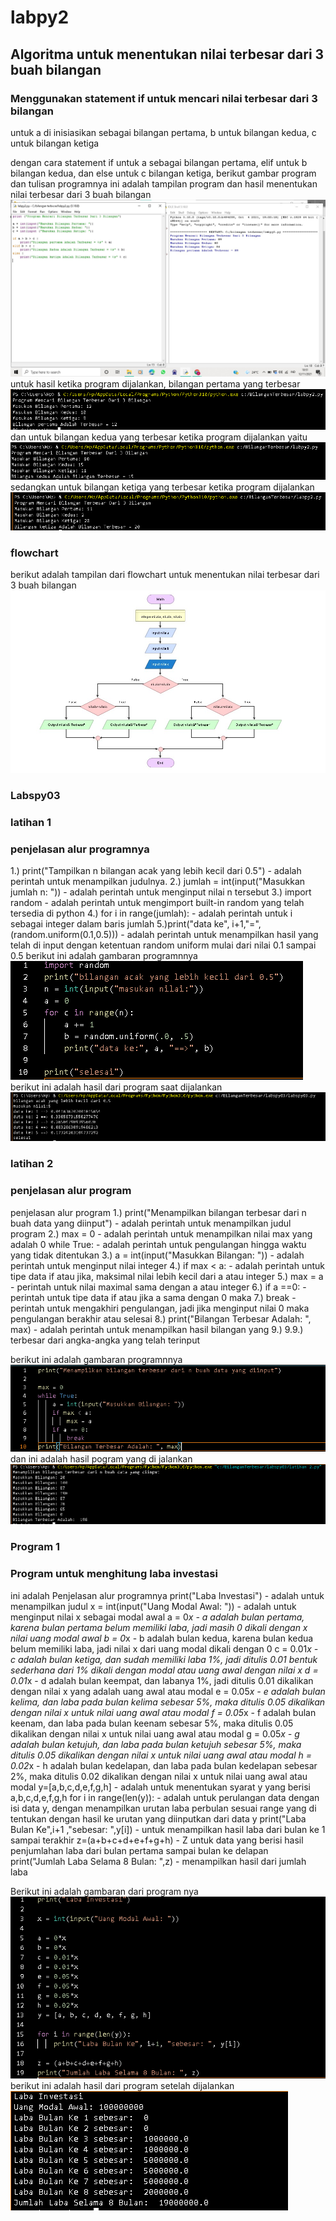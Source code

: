 # labpy2
## Algoritma untuk menentukan nilai terbesar dari 3 buah bilangan 
### Menggunakan statement if untuk mencari nilai terbesar dari 3 bilangan
untuk a di inisiasikan sebagai bilangan pertama, b untuk bilangan kedua, c untuk bilangan ketiga

dengan cara statement if untuk a sebagai bilangan pertama, elif untuk b bilangan kedua, dan else untuk c bilangan ketiga, berikut gambar program dan tulisan programnya
ini adalah tampilan program dan hasil menentukan nilai terbesar dari 3 buah bilangan 
![gambar1](ss/ss1.jpg)
untuk hasil ketika program dijalankan, bilangan pertama yang terbesar
![gambar2](ss/bil1.PNG)
dan untuk bilangan kedua yang terbesar ketika program dijalankan yaitu
![gambar3](ss/bil2.PNG)
sedangkan untuk bilangan ketiga yang terbesar ketika program dijalankan
![gambar4](ss/bil3.PNG)
### flowchart 
 berikut adalah tampilan dari flowchart untuk menentukan nilai terbesar dari 3 buah bilangan
![gambar5](ss/ss.2.jpg)

### Labspy03
### latihan 1
### penjelasan alur programnya
1.) print("Tampilkan n bilangan acak yang lebih kecil dari 0.5") - adalah perintah untuk menampilkan judulnya.
2.) jumlah = int(input("Masukkan jumlah n: ")) - adalah perintah untuk menginput nilai n tersebut
3.) import random - adalah perintah untuk mengimport built-in random yang telah tersedia di python
4.) for i in range(jumlah): - adalah perintah untuk i sebagai integer dalam baris jumlah
5.)print("data ke", i+1,"=",(random.uniform(0.1,0.5))) - adalah perintah untuk menampilkan hasil yang telah di input dengan ketentuan random uniform mulai dari nilai 0.1 sampai 0.5
 berikut ini adalah gambaran programnnya
 ![gambar6](ss/ss.1.PNG)
 berikut ini adalah hasil dari program saat dijalankan
 ![gambar7](ss/ss.3.PNG)

 ### latihan 2
 ### penjelasan alur program
 penjelasan alur program
1.) print("Menampilkan bilangan terbesar dari n buah data yang diinput") - adalah perintah untuk menampilkan judul program
2.) max = 0 - adalah perintah untuk menampilkan nilai max yang adalah 0
while True: - adalah perintah untuk pengulangan hingga waktu yang tidak ditentukan
3.) a = int(input("Masukkan Bilangan: ")) - adalah perintah untuk menginput nilai integer
4.) if max < a: - adalah perintah untuk tipe data if atau jika, maksimal nilai lebih kecil dari a atau integer
5.) max = a - perintah untuk nilai maximal sama dengan a atau integer
6.) if a ==0: - perintah untuk tipe data if atau jika a sama dengan 0 maka
7.) break - perintah untuk mengakhiri pengulangan, jadi jika menginput nilai 0 maka pengulangan berakhir atau selesai
8.) print("Bilangan Terbesar Adalah: ", max) - adalah perintah untuk menampilkan hasil bilangan yang 9.) 9.9.) terbesar dari angka-angka yang telah terinput

berikut ini adalah gambaran programnnya
![gambar8](ss/ss4.PNG)
dan ini adalah hasil pogram yang di jalankan 
![gambar9](ss/ss5.PNG)

### Program 1
### Program untuk menghitung laba investasi
ini adalah Penjelasan alur programnya
print("Laba Investasi") - adalah untuk menampilkan judul
x = int(input("Uang Modal Awal: ")) - adalah untuk menginput nilai x sebagai modal awal
a = 0*x - a adalah bulan pertama, karena bulan pertama belum memiliki laba, jadi masih 0 dikali dengan x nilai uang modal awal
b = 0*x - b adalah bulan kedua, karena bulan kedua belum memiliki laba, jadi nilai x dari uang modal dikali dengan 0
c = 0.01*x - c adalah bulan ketiga, dan sudah memiliki laba 1%, jadi ditulis 0.01 bentuk sederhana dari 1% dikali dengan modal atau uang awal dengan nilai x
d = 0.01*x - d adalah bulan keempat, dan labanya 1%, jadi ditulis 0.01 dikalikan dengan nilai x yang adalah uang awal atau modal
e = 0.05*x - e adalah bulan kelima, dan laba pada bulan kelima sebesar 5%, maka ditulis 0.05 dikalikan dengan nilai x untuk nilai uang awal atau modal
f = 0.05*x - f adalah bulan keenam, dan laba pada bulan keenam sebesar 5%, maka ditulis 0.05 dikalikan dengan nilai x untuk nilai uang awal atau modal
g = 0.05*x - g adalah bulan ketujuh, dan laba pada bulan ketujuh sebesar 5%, maka ditulis 0.05 dikalikan dengan nilai x untuk nilai uang awal atau modal
h = 0.02*x - h adalah bulan kedelapan, dan laba pada bulan kedelapan sebesar 2%, maka ditulis 0.02 dikalikan dengan nilai x untuk nilai uang awal atau modal
y=[a,b,c,d,e,f,g,h] - adalah untuk menentukan syarat y yang berisi a,b,c,d,e,f,g,h
for i in range(len(y)): - adalah untuk perulangan data dengan isi data y, dengan menampilkan urutan laba perbulan sesuai range yang di tentukan dengan hasil ke urutan yang diinputkan dari data y
print("Laba Bulan Ke",i+1 ,"sebesar: ",y[i]) - untuk menampilkan hasil laba dari bulan ke 1 sampai terakhir
z=(a+b+c+d+e+f+g+h) - Z untuk data yang berisi hasil penjumlahan laba dari bulan pertama sampai bulan ke delapan
print("Jumlah Laba Selama 8 Bulan: ",z) - menampilkan hasil dari jumlah laba

Berikut ini adalah gambaran dari program nya
![gambar10](ss/ss6.PNG)
berikut ini adalah hasil dari program setelah dijalankan
![gambar11](ss/ss7.PNG)